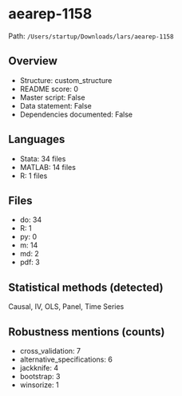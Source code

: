 # aearep-1158

Path: `/Users/startup/Downloads/lars/aearep-1158`

## Overview
- Structure: custom_structure
- README score: 0
- Master script: False
- Data statement: False
- Dependencies documented: False

## Languages
- Stata: 34 files
- MATLAB: 14 files
- R: 1 files

## Files
- do: 34
- R: 1
- py: 0
- m: 14
- md: 2
- pdf: 3

## Statistical methods (detected)
Causal, IV, OLS, Panel, Time Series

## Robustness mentions (counts)
- cross_validation: 7
- alternative_specifications: 6
- jackknife: 4
- bootstrap: 3
- winsorize: 1